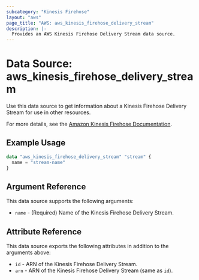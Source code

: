```yaml
---
subcategory: "Kinesis Firehose"
layout: "aws"
page_title: "AWS: aws_kinesis_firehose_delivery_stream"
description: |-
  Provides an AWS Kinesis Firehose Delivery Stream data source.
---
```


# Data Source: aws_kinesis_firehose_delivery_stream

Use this data source to get information about a Kinesis Firehose Delivery Stream for use in other resources.

For more details, see the [Amazon Kinesis Firehose Documentation][1].

## Example Usage

```terraform
data "aws_kinesis_firehose_delivery_stream" "stream" {
  name = "stream-name"
}
```

## Argument Reference


This data source supports the following arguments:


* `name` - (Required) Name of the Kinesis Firehose Delivery Stream.

## Attribute Reference

This data source exports the following attributes in addition to the arguments above:

* `id` - ARN of the Kinesis Firehose Delivery Stream.
* `arn` - ARN of the Kinesis Firehose Delivery Stream (same as `id`).

[1]: https://aws.amazon.com/documentation/firehose/
